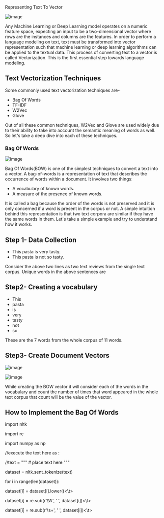 Representing Text To Vector

![image](https://user-images.githubusercontent.com/46114095/134459818-7e858caa-7782-4a4b-92c3-b3f4c75ea11c.png)

Any Machine Learning or Deep Learning model operates on a numeric feature space, expecting an input to be a two-dimensional vector where rows are the instances and columns are the features. In order to perform a language modeling on text, text must be transformed into vector representation such that machine learning or deep learning algorithms can be applied to the textual data. This process of converting text to a vector is called Vectorization. This is the first essential step towards language modeling.

## Text Vectorization Techniques

Some commonly used text vectorization techniques are-

* Bag Of Words
* TF-IDF 
* W2Vec
* Glove

Out of all these common techniques, W2Vec and Glove are used widely due to their ability to take into account the semantic meaning of words as well. So let's take a deep dive into each of these techniques.

### Bag Of Words

![image](https://user-images.githubusercontent.com/46114095/134460035-7e383086-e800-42c7-bd52-453256c0a008.png)

Bag Of Words(BOW) is one of the simplest techniques to convert a text into a vector. A bag-of-words is a representation of text that describes the occurrence of words within a document. It involves two things:

*  A vocabulary of known words.
*  A measure of the presence of known words.

It is called a bag because the order of the words is not preserved and it is only concerned if a word is present in the corpus or not. A simple intuition behind this representation is that two text corpora are similar if they have the same words in them. Let's take a simple example and try to understand how it works.

## Step 1- Data Collection

* This pasta is very tasty.
* This pasta is not so tasty.

Consider the above two lines as two text reviews from the single text corpus. Unique words in the above sentences are

## Step2- Creating a vocabulary

* This
* pasta
* is
* very
* tasty
* not
* so

These are the 7 words from the whole corpus of 11 words.

## Step3- Create Document Vectors

![image](https://user-images.githubusercontent.com/46114095/134460538-6eb8442e-9f22-4432-93be-628f98621549.png)

![image](https://user-images.githubusercontent.com/46114095/134460554-47c2f9da-2a49-4d10-b04b-2e815392e0e2.png)

While creating the BOW vector it will consider each of the words in the vocabulary and count the number of times that word appeared in the whole text corpus that count will be the value of the vector.

## How to Implement the Bag Of Words

import nltk

import re

import numpy as np

//execute the text here as :

//text = """ # place text here  """

dataset = nltk.sent_tokenize(text)

for i in range(len(dataset)):

<t>dataset[i] = dataset[i].lower()<\t>
  
<t>dataset[i] = re.sub(r'\W', ' ', dataset[i])<\t>
  
<t>dataset[i] = re.sub(r'\s+', ' ', dataset[i])<\t>
  
